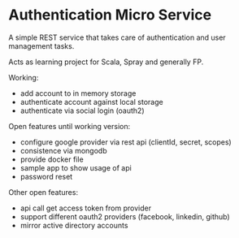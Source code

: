 # Authentication Micro Service

A simple REST service that takes care of authentication and user management tasks.

Acts as learning project for Scala, Spray and generally FP.

Working:
* add account to in memory storage
* authenticate account against local storage
* authenticate via social login (oauth2)

Open features until working version:
* configure google provider via rest api (clientId, secret, scopes)
* consistence via mongodb
* provide docker file
* sample app to show usage of api
* password reset

Other open features:
* api call get access token from provider
* support different oauth2 providers (facebook, linkedin, github)
* mirror active directory accounts

